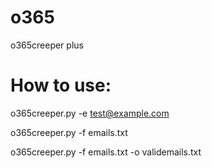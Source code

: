 # o365
o365creeper plus

# How to use:

o365creeper.py -e test@example.com

o365creeper.py -f emails.txt

o365creeper.py -f emails.txt -o validemails.txt
